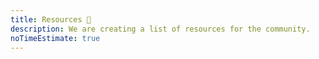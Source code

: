 ```yaml
---
title: Resources 📌️
description: We are creating a list of resources for the community.
noTimeEstimate: true
---
```

